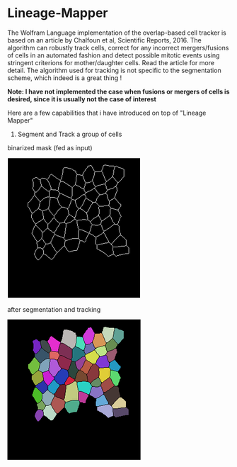 # Lineage-Mapper
The Wolfram Language implementation of the overlap-based cell tracker is based on an article by Chalfoun et al, Scientific Reports, 2016. The algorithm can robustly track cells, correct for any incorrect mergers/fusions of cells in an automated fashion and detect possible mitotic events using stringent criterions for mother/daughter cells. Read the article for more detail. The algorithm used for tracking is not specific to the segmentation scheme, which indeed is a great thing !

****Note: I have not implemented the case when fusions or mergers of cells is desired, since it is usually not the case of interest****

Here are a few capabilities that i have introduced on top of "Lineage Mapper"

1. Segment and Track a group of cells

binarized mask (fed as input)

![alt text](https://github.com/alihashmiii/Lineage-Mapper/blob/master/uploadReadMe/benoitsmask.gif)

after segmentation and tracking

![alt text](https://github.com/alihashmiii/Lineage-Mapper/blob/master/uploadReadMe/benoitsmasksegtracked.gif)
